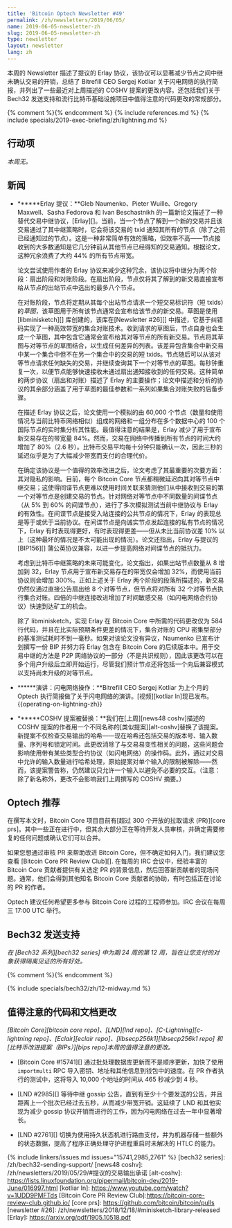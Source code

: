 ```yaml
---
title: 'Bitcoin Optech Newsletter #49'
permalink: /zh/newsletters/2019/06/05/
name: 2019-06-05-newsletter-zh
slug: 2019-06-05-newsletter-zh
type: newsletter
layout: newsletter
lang: zh
---
```

本周的 Newsletter 描述了提议的 Erlay 协议，该协议可以显著减少节点之间中继未确认交易的开销，总结了 Bitrefill CEO Sergej Kotliar 关于闪电网络的执行简报，并列出了一些最近对上周描述的 COSHV 提案的更改内容。还包括我们关于 Bech32 发送支持和流行比特币基础设施项目中值得注意的代码更改的常规部分。

{% comment %}<!-- include references.md below the fold but above any Jekyll/Liquid variables-->{% endcomment %}
{% include references.md %}
{% include specials/2019-exec-briefing/zh/lightning.md %}

## 行动项

*本周无。*

## 新闻

- **<!--erlay-proposed-->****Erlay 提议：**Gleb Naumenko、Pieter Wuille、Gregory Maxwell、Sasha Fedorova 和 Ivan Beschastnikh 的一篇新论文描述了一种替代交易中继协议，[Erlay][]。当前，当一个节点了解到一个新的交易并且该交易通过了其中继策略时，它会将该交易的 txid 通知其所有的节点（除了之前已经通知过的节点）。这是一种非常简单有效的策略，但效率不高——节点接收到的大多数通知是它几分钟前从其他节点已经得知的交易通知。根据论文，这种冗余浪费了大约 44% 的所有节点带宽。

  论文尝试使用作者的 Erlay 协议来减少这种冗余，该协议将中继分为两个阶段：扇出阶段和对账阶段。在扇出阶段，节点仅将其了解到的新交易直接宣布给从节点的出站节点中选出的最多八个节点。

  在对账阶段，节点将定期从其每个出站节点请求一个短交易标识符（短 txids）的*草图*，该草图用于所有该节点通常会宣布给该节点的新交易。草图是使用 [libminisketch][] 库创建的，该库在[Newsletter #26][] 中描述，它基于纠错码实现了一种高效带宽的集合对账技术。收到请求的草图后，节点自身也会生成一个草图，其中包含它通常会宣布给其对等节点的所有新交易。节点将其草图与对等节点的草图结合，以生成任何差异的列表。该差异包含集合中新交易中某一个集合中但不在另一个集合中的交易的短 txids。节点随后可以从该对等节点请求任何缺失的交易，并继续查询其下一个对等节点的草图。每秒钟重复一次，以便节点能够快速接收未通过扇出通知接收到的任何交易。这种简单的两步协议（扇出和对账）描述了 Erlay 的主要操作；论文中描述和分析的协议的其余部分涵盖了用于草图的最佳参数和一系列如果集合对账失败的后备步骤。

  在描述 Erlay 协议之后，论文使用一个模拟的由 60,000 个节点（数量和使用情况与当前比特币网络相似）组成的网络和一组分布在多个数据中心的 100 个国际节点的实时集分析其性能。最值得注意的结果是，Erlay 减少了用于宣布新交易存在的带宽量 84%。然而，交易在网络中传播到所有节点的时间大约增加了 80%（2.6 秒）。比特币交易平均每十分钟只能确认一次，因此三秒的延迟似乎是为了大幅减少带宽而支付的合理代价。

  在确定该协议是一个值得的效率改进之后，论文考虑了其最重要的次要方面：其对隐私的影响。目前，每个 Bitcoin Core 节点都稍微延迟向其对等节点中继交易；这使得间谍节点更难以使用时间关联来猜测他们从中接收到交易的第一个对等节点是创建交易的节点。针对网络对等节点中不同数量的间谍节点（从 5% 到 60% 的间谍节点），进行了多次模拟测试当前中继协议与 Erlay 的有效性。在间谍节点是接受入站连接的公共节点的情况下，Erlay 的表现总是等于或优于当前协议。在间谍节点是向诚实节点发起连接的私有节点的情况下，Erlay 有时表现得更好，有时表现得更差——但从未比当前协议差 10% 以上（这种最坏的情况是不太可能出现的情况）。论文还指出，Erlay 与提议的 [BIP156][] 蒲公英协议兼容，以进一步提高网络对间谍节点的抵抗力。

  考虑到比特币中继策略的未来可能变化，论文指出，如果出站节点数量从 8 增加到 32，Erlay 节点用于宣布新交易存在的带宽仅会增加 32%，而使用当前协议则会增加 300%。正如上述关于 Erlay 两个阶段的段落所描述的，新交易仍然仅通过直接公告扇出给 8 个对等节点，但节点将对所有 32 个对等节点执行集合对账。四倍的中继连接改进增加了时间敏感交易（如闪电网络合约协议）快速到达矿工的机会。

  除了 libminisketch，实现 Erlay 在 Bitcoin Core 中所需的代码更改仅为 584 行代码，并且在比实际预期条件更差的情况下，集合对账的 CPU 密集型部分的基准测试耗时不到一毫秒。如果对该论文没有异议，Naumenko 已宣布计划撰写一份 BIP 并努力将 Erlay 包含在 Bitcoin Core 的后续版本中。用于交易中继的方法是 P2P 网络协议的一部分（不是共识规则），因此该更改可以在多个用户升级后立即开始运行，尽管我们预计节点还将包括一个向后兼容模式以支持尚未升级的对等节点。

- **<!--presentation-operating-on-lightning-->****演讲：闪电网络操作：**Bitrefill CEO Sergej Kotliar 为上个月的 Optech 执行简报做了关于闪电网络的演讲。[视频][kotliar ln]现已发布。 {{operating-on-lightning-zh}}

- **<!--coshv-proposal-replaced-->****COSHV 提案被替换：**我们在[上周][news48 coshv]描述的 COSHV 提案的作者用一个不同名称的[类似提案][alt-coshv]替换了该提案。新提案不仅检查交易输出的哈希——现在哈希还包括交易的版本号、输入数量、序列号和锁定时间。此更改消除了与交易易变性相关的问题，这些问题会影响使用带有某些类型合约协议（如闪电网络）的操作码。此外，通过对交易中允许的输入数量进行哈希处理，原始提案对单个输入的限制被解除——然而，该提案警告称，仍然建议只允许一个输入以避免不必要的交互。（注意：除了新名称外，更改不会影响我们上周撰写的 COSHV 摘要。）

## Optech 推荐

在撰写本文时，Bitcoin Core 项目目前有[超过 300 个开放的拉取请求 (PR)][core prs]。其中一些正在进行中，但其余大部分正在等待开发人员审核，并确定需要修复的任何问题或确认它们可以合并。

如果您想通过审核 PR 来帮助改进 Bitcoin Core，但不确定如何入门，我们建议您查看 [Bitcoin Core PR Review Club][]. 在每周的 IRC 会议中，经验丰富的 Bitcoin Core 贡献者提供有关选定 PR 的背景信息，然后回答新贡献者的现场问题。通常，他们会得到其他知名 Bitcoin Core 贡献者的协助，有时包括正在讨论的 PR 的作者。

Optech 建议任何希望更多参与 Bitcoin Core 过程的工程师参加。IRC 会议在每周三 17:00 UTC 举行。

## Bech32 发送支持

*在 [Bech32 系列][bech32 series] 中为期 24 周的第 12 周，旨在让您支付的对象获得隔离见证的所有好处。*

{% comment %}<!-- weekly reminder for harding: check Bech32 Adoption
wiki page for changes -->{% endcomment %}

{% include specials/bech32/zh/12-midway.md %}

## 值得注意的代码和文档更改

*[Bitcoin Core][bitcoin core repo]、[LND][lnd repo]、[C-Lightning][c-lightning repo]、[Eclair][eclair repo]、[libsecp256k1][libsecp256k1 repo] 和[比特币改进提案（BIPs）][bips repo]本周的值得注意的更改。*

- [Bitcoin Core #15741][] 通过批处理数据库更新而不是顺序更新，加快了使用 `importmulti` RPC 导入密钥、地址和其他信息到钱包中的速度。在 PR 作者执行的测试中，这将导入 10,000 个地址的时间从 465 秒减少到 4 秒。

- [LND #2985][] 等待中继 gossip 公告，直到有至少十个要发送的公告，并且距离上一个批次已经过去五秒，从而减少带宽开销。这延续了 LND 和其他实现为减少 gossip 协议开销而进行的工作，因为闪电网络在过去一年中显著增长。

- [LND #2761][] 切换为使用持久状态机进行路由支付，并为机器存储一些额外的状态数据，提高了程序正确处理守护进程重启时未解决的 HTLC 的能力。

{% include linkers/issues.md issues="15741,2985,2761" %}
[bech32 series]: /zh/bech32-sending-support/
[news48 coshv]: /zh/newsletters/2019/05/29/#提议的交易输出承诺
[alt-coshv]: https://lists.linuxfoundation.org/pipermail/bitcoin-dev/2019-June/016997.html
[kotliar ln]: https://www.youtube.com/watch?v=1UDD9PMFTds
[Bitcoin Core PR Review Club]:https://bitcoin-core-review-club.github.io/
[core prs]: https://github.com/bitcoin/bitcoin/pulls
[newsletter #26]: /zh/newsletters/2018/12/18/#minisketch-library-released
[Erlay]: https://arxiv.org/pdf/1905.10518.pdf